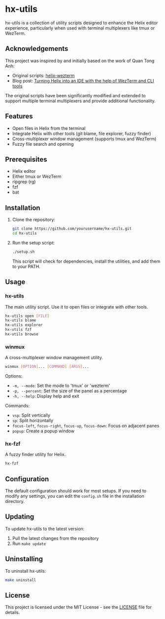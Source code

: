 # hx-utils

hx-utils is a collection of utility scripts designed to enhance the Helix editor experience, particularly when used with terminal multiplexers like tmux or WezTerm.

## Acknowledgements

This project was inspired by and initially based on the work of Quan Tong Anh:

- Original scripts: [helix-wezterm](https://github.com/quantonganh/helix-wezterm)
- Blog post: [Turning Helix into an IDE with the help of WezTerm and CLI tools](https://quantonganh.com/2023/08/19/turn-helix-into-ide.md)

The original scripts have been significantly modified and extended to support multiple terminal multiplexers and provide additional functionality.

## Features

- Open files in Helix from the terminal
- Integrate Helix with other tools (git blame, file explorer, fuzzy finder)
- Cross-multiplexer window management (supports tmux and WezTerm)
- Fuzzy file search and opening

## Prerequisites

- Helix editor
- Either tmux or WezTerm
- ripgrep (rg)
- fzf
- bat

## Installation

1. Clone the repository:
   ```bash
   git clone https://github.com/yourusername/hx-utils.git
   cd hx-utils
   ```

2. Run the setup script:
   ```bash
   ./setup.sh
   ```

   This script will check for dependencies, install the utilities, and add them to your PATH.

## Usage

### hx-utils

The main utility script. Use it to open files or integrate with other tools.

```bash
hx-utils open [FILE]
hx-utils blame
hx-utils explorer
hx-utils fzf
hx-utils browse
```

### winmux

A cross-multiplexer window management utility.

```bash
winmux [OPTION]... [COMMAND] [ARGS]...
```

Options:
- `-m, --mode`: Set the mode to 'tmux' or 'wezterm'
- `-p, --percent`: Set the size of the panel as a percentage
- `-h, --help`: Display help and exit

Commands:
- `vsp`: Split vertically
- `sp`: Split horizontally
- `focus-left`, `focus-right`, `focus-up`, `focus-down`: Focus on adjacent panes
- `popup`: Create a popup window

### hx-fzf

A fuzzy finder utility for Helix.

```bash
hx-fzf
```

## Configuration

The default configuration should work for most setups. If you need to modify any settings, you can edit the `config.sh` file in the installation directory.

## Updating

To update hx-utils to the latest version:

1. Pull the latest changes from the repository
2. Run `make update`

## Uninstalling

To uninstall hx-utils:

```bash
make uninstall
```

## License

This project is licensed under the MIT License - see the [LICENSE](LICENSE) file for details.
